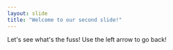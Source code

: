 ```yaml
---
layout: slide
title: "Welcome to our second slide!"
---
```

Let's see what's the fuss!
Use the left arrow to go back!